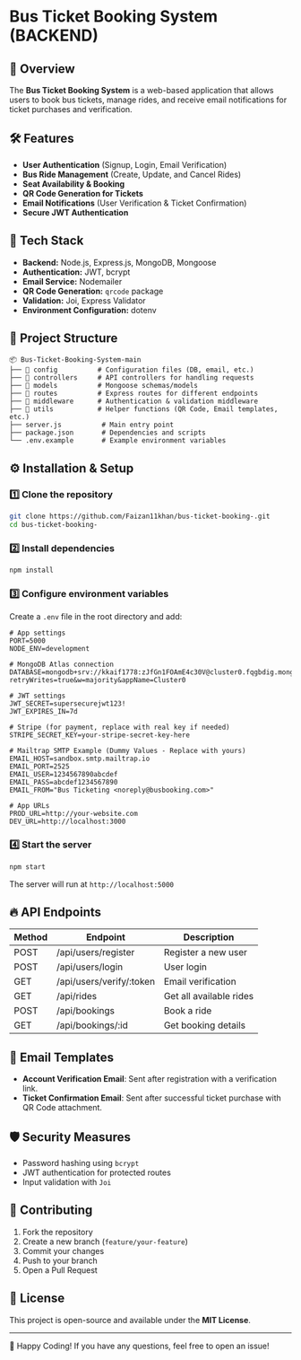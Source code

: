 # Bus Ticket Booking System (BACKEND)

## 🚀 Overview
The **Bus Ticket Booking System** is a web-based application that allows users to book bus tickets, manage rides, and receive email notifications for ticket purchases and verification.

## 🛠 Features
- **User Authentication** (Signup, Login, Email Verification)
- **Bus Ride Management** (Create, Update, and Cancel Rides)
- **Seat Availability & Booking**
- **QR Code Generation for Tickets**
- **Email Notifications** (User Verification & Ticket Confirmation)
- **Secure JWT Authentication**

## 📌 Tech Stack
- **Backend:** Node.js, Express.js, MongoDB, Mongoose
- **Authentication:** JWT, bcrypt
- **Email Service:** Nodemailer
- **QR Code Generation:** `qrcode` package
- **Validation:** Joi, Express Validator
- **Environment Configuration:** dotenv

## 📂 Project Structure
```
📦 Bus-Ticket-Booking-System-main
├── 📁 config          # Configuration files (DB, email, etc.)
├── 📁 controllers     # API controllers for handling requests
├── 📁 models          # Mongoose schemas/models
├── 📁 routes          # Express routes for different endpoints
├── 📁 middleware      # Authentication & validation middleware
├── 📁 utils           # Helper functions (QR Code, Email templates, etc.)
├── server.js          # Main entry point
├── package.json       # Dependencies and scripts
└── .env.example       # Example environment variables
```

## ⚙️ Installation & Setup
### 1️⃣ Clone the repository
```sh
git clone https://github.com/Faizan11khan/bus-ticket-booking-.git
cd bus-ticket-booking-
```

### 2️⃣ Install dependencies
```sh
npm install
```

### 3️⃣ Configure environment variables
Create a `.env` file in the root directory and add:
```env
# App settings
PORT=5000
NODE_ENV=development

# MongoDB Atlas connection
DATABASE=mongodb+srv://kkaif1778:zJfGn1FOAmE4c30V@cluster0.fqgbdig.mongodb.net/busbooking?retryWrites=true&w=majority&appName=Cluster0

# JWT settings
JWT_SECRET=supersecurejwt123!
JWT_EXPIRES_IN=7d

# Stripe (for payment, replace with real key if needed)
STRIPE_SECRET_KEY=your-stripe-secret-key-here

# Mailtrap SMTP Example (Dummy Values - Replace with yours)
EMAIL_HOST=sandbox.smtp.mailtrap.io
EMAIL_PORT=2525
EMAIL_USER=1234567890abcdef
EMAIL_PASS=abcdef1234567890
EMAIL_FROM="Bus Ticketing <noreply@busbooking.com>"

# App URLs
PROD_URL=http://your-website.com
DEV_URL=http://localhost:3000
```

### 4️⃣ Start the server
```sh
npm start
```
The server will run at `http://localhost:5000`

## 🔥 API Endpoints
| Method | Endpoint                   | Description |
|--------|----------------------------|-------------|
| POST   | /api/users/register        | Register a new user |
| POST   | /api/users/login           | User login |
| GET    | /api/users/verify/:token   | Email verification |
| GET    | /api/rides                 | Get all available rides |
| POST   | /api/bookings              | Book a ride |
| GET    | /api/bookings/:id          | Get booking details |

## 📧 Email Templates
- **Account Verification Email**: Sent after registration with a verification link.
- **Ticket Confirmation Email**: Sent after successful ticket purchase with QR Code attachment.

## 🛡 Security Measures
- Password hashing using `bcrypt`
- JWT authentication for protected routes
- Input validation with `Joi`

## 🤝 Contributing
1. Fork the repository
2. Create a new branch (`feature/your-feature`)
3. Commit your changes
4. Push to your branch
5. Open a Pull Request

## 📜 License
This project is open-source and available under the **MIT License**.

---
🚀 Happy Coding! If you have any questions, feel free to open an issue!
